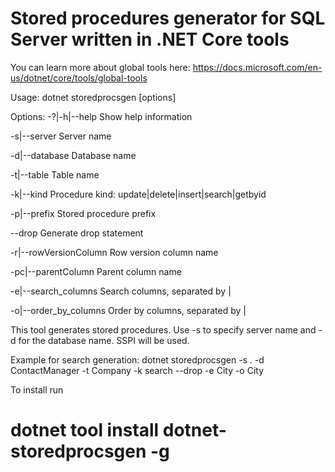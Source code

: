 # Stored procedures generator for SQL Server written in .NET Core tools
You can learn more about global tools here: 
https://docs.microsoft.com/en-us/dotnet/core/tools/global-tools

Usage: dotnet storedprocsgen [options]

Options:
  -?|-h|--help           Show help information

  -s|--server            Server name

  -d|--database          Database name

  -t|--table             Table name

  -k|--kind              Procedure kind: update|delete|insert|search|getbyid

  -p|--prefix            Stored procedure prefix

  --drop                 Generate drop statement

  -r|--rowVersionColumn  Row version column name
  
  -pc|--parentColumn	 Parent column name

  -e|--search_columns    Search columns, separated by |

  -o|--order_by_columns  Order by columns, separated by |


This tool generates stored procedures.  Use -s to specify server name and -d for the database name.
 SSPI will be used.

Example for search generation:
 dotnet storedprocsgen  -s . -d ContactManager -t Company -k search --drop -e City -o City


To install run 
# dotnet tool install dotnet-storedprocsgen -g
